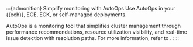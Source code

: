 :::{admonition} Simplify monitoring with AutoOps
Use AutoOps in your {{ech}}, ECE, ECK, or self-managed deployments. 

AutoOps is a monitoring tool that simplifies cluster management through performance recommendations, resource utilization visibility, and real-time issue detection with resolution paths. For more information, refer to [](/deploy-manage/monitor/autoops.md).
::::